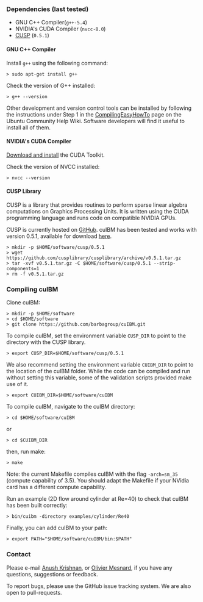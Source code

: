 ### Dependencies (last tested)

* GNU C++ Compiler(`g++-5.4`)
* NVIDIA's CUDA Compiler (`nvcc-8.0`)
* [CUSP](https://github.com/cusplibrary/cusplibrary) (`0.5.1`)

#### GNU C++ Compiler

Install `g++` using the following command:

    > sudo apt-get install g++

Check the version of G++ installed:

    > g++ --version

Other development and version control tools can be installed by following the 
instructions under Step 1 in the 
[CompilingEasyHowTo](https://help.ubuntu.com/community/CompilingEasyHowTo) page 
on the Ubuntu Community Help Wiki. Software developers will find it useful to 
install all of them.

#### NVIDIA's CUDA Compiler

[Download and install](https://developer.nvidia.com/cuda-downloads) the CUDA 
Toolkit.

Check the version of NVCC installed:

    > nvcc --version

#### CUSP Library

CUSP is a library that provides routines to perform sparse linear algebra 
computations on Graphics Processing Units. It is written using the CUDA 
programming language and runs code on compatible NVIDIA GPUs. 

CUSP is currently hosted on 
[GitHub](https://github.com/cusplibrary/cusplibrary). cuIBM has been tested 
and works with version 0.5.1, available for download 
[here](https://github.com/cusplibrary/cusplibrary/archive/v0.5.1.tar.gz).

    > mkdir -p $HOME/software/cusp/0.5.1
    > wget https://github.com/cusplibrary/cusplibrary/archive/v0.5.1.tar.gz
    > tar -xvf v0.5.1.tar.gz -C $HOME/software/cusp/0.5.1 --strip-components=1
    > rm -f v0.5.1.tar.gz


### Compiling cuIBM

Clone cuIBM:

    > mkdir -p $HOME/software
    > cd $HOME/software
    > git clone https://github.com/barbagroup/cuIBM.git

To compile cuIBM, set the environment variable `CUSP_DIR` to point to the directory with the CUSP library.

    > export CUSP_DIR=$HOME/software/cusp/0.5.1

We also recommend setting the environment variable `CUIBM_DIR` to point to the 
location of the cuIBM folder. While the code can be compiled and run without 
setting this variable, some of the validation scripts provided make use of it.

    > export CUIBM_DIR=$HOME/software/cuIBM

To compile cuIBM, navigate to the cuIBM directory:

    > cd $HOME/software/cuIBM

or

    > cd $CUIBM_DIR

then, run make:

    > make

Note: the current Makefile compiles cuIBM with the flag `-arch=sm_35` (compute capability of 3.5). You should adapt the Makefile if your NVidia card has a different compute capability.

Run an example (2D flow around cylinder at Re=40) to check that cuIBM has been built correctly:

    > bin/cuibm -directory examples/cylinder/Re40

Finally, you can add cuIBM to your path:

    > export PATH="$HOME/software/cuIBM/bin:$PATH"


### Contact

Please e-mail [Anush Krishnan](mailto:k.anush@gmail.com), 
or [Olivier Mesnard](mailto:mesnardo@gwu.edu), if you have any 
questions, suggestions or feedback.

To report bugs, please use the GitHub issue tracking system. We are also open to pull-requests.
